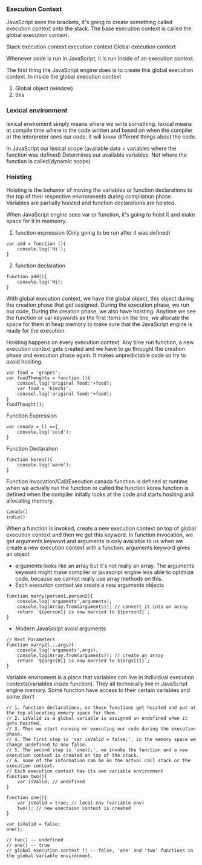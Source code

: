 ### Execution Context
JavaScript sees the brackets, it's going to create something called execution context onto the stack.
The base execution context is called the global execution context.

Stack
execution context
execution context
Global execution context

Whenever code is run in JavaScript, it is run inside of an execution context.

The first thing the JavaScript engine does is to create this global execution context.
In inside the global execution context
1. Global object (window)
2. this

### Lexical environment
lexical enviroment simply means where we write something.
lexical means at compile time where is the code written and based on when the compiler or the interpreter sees our code, it will know different things about the code.

In JavaScript our lexical scope (available data + variables where the function was defined)
Determines our available variables. Not where the function is called(dynamic scope)

### Hoisting
Hoisting is the behavior of moving the variables or function declarations to the top of their respective environments during compilation phase. Variables are partially hoisted and function declarations are hoisted.

When JavaScript engine sees var or function, it's going to hoist it and make space for it in memeory.

1. function expression
(Only going to be run after it was defined)
```
var add = function (){
    console.log('Hi');
}
```
2. function declaration
```
function add(){
    console.log('Hi);
}
```

With global execution context, we have the global object, this object during the creation phase that get assigned. During the execution phase, we run our code, During the creation phase, we also have hoisting. Anytime we see the function or var keywords as the first items on the line, we allocate the space for them in heap memory to make sure that the JavaScript engine is ready for the execution.

Hoisting happens on every execution context. Any time run function, a new execution context gets created and we have to go throught the creation phase and execution phase again. It makes unpredictable code so try to avoid hositing. 
```
var food = 'grapes';
var foodThoughts = function (){
    consoel.log('original food:'+food);
    var food = 'kimchi';
    consoel.log('original food:'+food);
}
foodThought();
```
Function Expression
```
var canada = () =>{
    console.log('cold');
}
```
Function Declaration
```
function korea(){
    console.log('warm');
}
```
Function Invocation/Call/Execution
canada function is defined at runtime when we actually run the function or called the function
korea function is defined when the compiler initally looks at the code and starts hositing and allocating memory.
```
canada()
india()
```

When a function is invoked, create a new execution context on top of global execution context and then we get this keyword.
In function invocation, we get arguments keyword and arguments is only available to us when we create a new execution context with a function. 
arguments keyword gives an object
* arguments looks like an array but it's not really an array.  The arguments keyword might make compiler or javascript engine less able to optimize code, because we cannot really use array methods on this.
* Each execution context we create a new arguments objects
```
function marry(person1,person2){
    console.log('arguments',arguments);
    console.log(Array.from(arguments)); // convert it into an array
    return `${person1} is now married to ${person2}`;
}
```
* Modern JavaScript avoid arguments
```
// Rest Parameters
function marry2(...args){
    console.log('arguments',args);
    console.log(Array.from(arguments)); // create an array
    return `${args[0]} is now married to ${args[1]}`;
}
```

Variable enviroment is a place that variables can live in individual execution contexts(variables inside function). 
They all technically live in JavaScript engine memory. Some function have access to their certain variables and some don't

```
// 1. function declarations, so these functions get hoisted and put at the top allocating memory space for them.
// 2. isValid is a global variable is assigned an undefined when it gets hoisted.
// 3. Then we start running or executing our code during the execution phase.
// 4. The first step is 'var isValid = false;', in the memory space we change undefined to now false.
// 5. The second step is 'one();', we invoke the function and a new execution context is created on top of the stack.
// 6. some of the information can be on the actual call stack or the execution context.
// Each execution context has its own variable environment
function two(){
    var isValid; // undefined
}

function one(){
    var isValid = true; // local env (variable env) 
    two(); // new exectuion context is created
}

var isValid = false;
one();

// two() -- undefined 
// one() -- true
// global execution context () -- false, 'one' and 'two' functions in the global variable environment.
```
 



